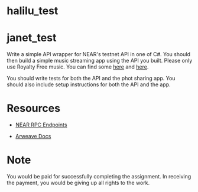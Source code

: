 # halilu_test

# janet_test


Write a simple API wrapper for NEAR's  testnet API in one of C#. You should then build a simple music streaming app using the API you built. Please only use Royalty Free music. You can find some [here](https://pixabay.com/music/) and [here](https://www.bensound.com/).

You should write tests for both the API and the phot sharing app. You should also include setup instructions for both the API and the app.

# Resources
- [NEAR RPC Endpoints](https://docs.near.org/docs/api/rpc)

- [Arweave Docs](https://docs.arweave.org/)

# Note 
You would be paid for successfully completing the assignment. In receiving the payment, you would be giving up all rights to the work. 
